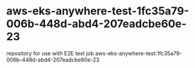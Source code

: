 # aws-eks-anywhere-test-1fc35a79-006b-448d-abd4-207eadcbe60e-23
repository for use with E2E test job aws-eks-anywhere-test:1fc35a79-006b-448d-abd4-207eadcbe60e-23

